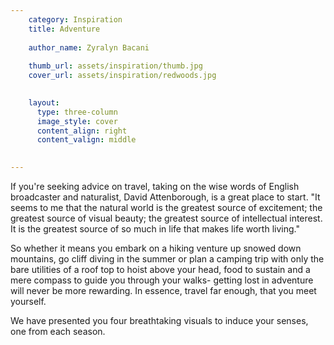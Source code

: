 ```yaml
---
    category: Inspiration
    title: Adventure
    
    author_name: Zyralyn Bacani
    
    thumb_url: assets/inspiration/thumb.jpg
    cover_url: assets/inspiration/redwoods.jpg
    

    layout:
      type: three-column
      image_style: cover
      content_align: right 
      content_valign: middle

        
---
```


If you're seeking advice on travel, taking on the wise words of English broadcaster and naturalist, David Attenborough, is a great place to start.
"It seems to me that the natural world is the greatest source of excitement; the greatest source of visual beauty; the greatest source of intellectual interest. It is the greatest source of so much in life that makes life worth living." 

So whether it means you embark on a hiking venture up snowed down mountains, go cliff diving in the summer or plan a camping trip with  only the bare utilities of a roof top to hoist above your head, food to sustain and a mere compass to guide you through your walks- getting lost in adventure will never be more rewarding. In essence, travel far enough, that you meet yourself. 

We have presented you four breathtaking visuals to induce your senses, one from each season. 



